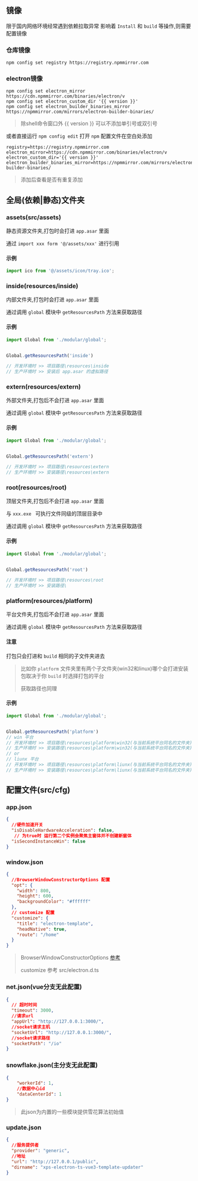 ## 镜像

限于国内网络环境经常遇到依赖拉取异常 影响着 `Install` 和 `build` 等操作,则需要配置镜像

### 仓库镜像

```shell
npm config set registry https://registry.npmmirror.com
```

### electron镜像

```shell
npm config set electron_mirror https://cdn.npmmirror.com/binaries/electron/v
npm config set electron_custom_dir '{{ version }}'
npm config set electron_builder_binaries_mirror https://npmmirror.com/mirrors/electron-builder-binaries/
```

> 除shell命令窗口外 {{ version }} 可以不添加单引号或双引号

或者直接运行 `npm config edit` 打开 `npm` 配置文件在空白处添加

```
registry=https://registry.npmmirror.com
electron_mirror=https://cdn.npmmirror.com/binaries/electron/v
electron_custom_dir='{{ version }}'
electron_builder_binaries_mirror=https://npmmirror.com/mirrors/electron-builder-binaries/
```

> 添加后查看是否有重复添加



## 全局(依赖|静态)文件夹

### assets(src/assets)

静态资源文件夹,打包时会打进 `app.asar` 里面

通过 ``import xxx form '@/assets/xxx'`` 进行引用

#### 示例

```ts
import ico from '@/assets/icon/tray.ico';
```



### inside(resources/inside)

内部文件夹,打包时会打进 `app.asar` 里面

通过调用 `global` 模块中 `getResourcesPath` 方法来获取路径

#### 示例

```ts
import Global from './modular/global';


Global.getResourcesPath('inside') 

// 开发环境时 >> 项目路径\resources\inside
// 生产环境时 >> 安装后 app.asar 的虚拟路径
```




### extern(resources/extern)

外部文件夹,打包后不会打进 `app.asar` 里面

通过调用 `global` 模块中 `getResourcesPath` 方法来获取路径

#### 示例

```ts
import Global from './modular/global';


Global.getResourcesPath('extern') 

// 开发环境时 >> 项目路径\resources\extern
// 生产环境时 >> 安装路径\resources\extern
```



### root(resources/root)

顶层文件夹,打包后不会打进 `app.asar` 里面 

与 `xxx.exe ` 可执行文件同级的顶层目录中

通过调用 `global` 模块中 `getResourcesPath` 方法来获取路径

#### 示例

```ts
import Global from './modular/global';


Global.getResourcesPath('root') 

// 开发环境时 >> 项目路径\resources\root
// 生产环境时 >> 安装路径\
```



### platform(resources/platform)

平台文件夹,打包后不会打进 `app.asar` 里面 

通过调用 `global` 模块中 `getResourcesPath` 方法来获取路径

#### 注意

打包只会打进和 `build` 相同的子文件夹进去

> 比如你 `platform` 文件夹里有两个子文件夹(win32和linux)哪个会打进安装包取决于你 `build` 时选择打包的平台
>
> 获取路径也同理

#### 示例

```ts
import Global from './modular/global';


Global.getResourcesPath('platform') 
// win 平台
// 开发环境时 >> 项目路径\resources\platform\win32(与当前系统平台同名的文件夹)
// 生产环境时 >> 安装路径\resources\platform\win32(与当前系统平台同名的文件夹)
// or
// liunx 平台
// 开发环境时 >> 项目路径\resources\platform\liunx(与当前系统平台同名的文件夹)
// 生产环境时 >> 安装路径\resources\platform\liunx(与当前系统平台同名的文件夹)
```




## 配置文件(src/cfg)

### app.json 

```json
{
  //硬件加速开关  
  "isDisableHardwareAcceleration": false,
   // 为true时 运行第二个实例会聚焦主窗体并不创建新窗体
  "isSecondInstanceWin": false
}
```



### window.json

```json
{
  //BrowserWindowConstructorOptions 配置
  "opt": {
    "width": 800,
    "height": 600,
    "backgroundColor": "#ffffff"
  },
  // customize 配置
  "customize": {
    "title": "electron-template",
    "headNative": true,
    "route": "/home"
  }
}
```

> BrowserWindowConstructorOptions [参考](https://www.electronjs.org/zh/docs/latest/api/browser-window#new-browserwindowoptions)
>
> customize 参考 src/electron.d.ts



### net.json(vue分支无此配置)

```json
{
  // 超时时间
  "timeout": 3000,
  //请求url
  "appUrl": "http://127.0.0.1:3000/",
  //socket请求主机 
  "socketUrl": "http://127.0.0.1:3000/",
  //socket请求路径  
  "socketPath": "/io"
}
```



### snowflake.json(主分支无此配置)

```json
{
    "workerId": 1,
    //数据中心id
    "dataCenterId": 1
}
```

> 此json为内置的一些模块提供雪花算法初始值



### update.json

```json
{
  //服务提供者
  "provider": "generic",
  //地址
  "url": "http://127.0.0.1/public",
  "dirname": "xps-electron-ts-vue3-template-updater"
}
```



